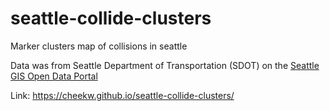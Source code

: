 # seattle-collide-clusters
Marker clusters map of collisions in seattle

Data was from Seattle Department of Transportation (SDOT) on the [Seattle GIS Open Data Portal](https://data-seattlecitygis.opendata.arcgis.com/datasets/collisions)

Link: https://cheekw.github.io/seattle-collide-clusters/
